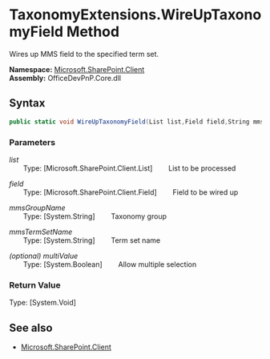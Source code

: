 # TaxonomyExtensions.WireUpTaxonomyField Method  
Wires up MMS field to the specified term set.  

**Namespace:** [Microsoft.SharePoint.Client](Microsoft.SharePoint.Client.md)  
**Assembly:** OfficeDevPnP.Core.dll  
## Syntax
```C#
public static void WireUpTaxonomyField(List list,Field field,String mmsGroupName,String mmsTermSetName,Boolean multiValue)
```
### Parameters
*list*  
&emsp;&emsp;Type: [Microsoft.SharePoint.Client.List] 
&emsp;&emsp;List to be processed  
  
*field*  
&emsp;&emsp;Type: [Microsoft.SharePoint.Client.Field] 
&emsp;&emsp;Field to be wired up  
  
*mmsGroupName*  
&emsp;&emsp;Type: [System.String] 
&emsp;&emsp;Taxonomy group  
  
*mmsTermSetName*  
&emsp;&emsp;Type: [System.String] 
&emsp;&emsp;Term set name  
  
*(optional) multiValue*  
&emsp;&emsp;Type: [System.Boolean] 
&emsp;&emsp;Allow multiple selection  
  
### Return Value
Type: [System.Void]  

## See also
- [Microsoft.SharePoint.Client](Microsoft.SharePoint.Client.md)
